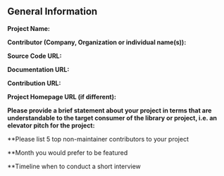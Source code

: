 ## General Information

**Project Name:**

**Contributor (Company, Organization or individual name(s)):**

**Source Code URL:**

**Documentation URL:**

**Contribution URL:**

**Project Homepage URL (if different):**

**Please provide a brief statement about your project in terms that are understandable to the target consumer of the library or project, i.e. an elevator pitch for the project:**

**Please list 5 top non-maintainer contributors to your project

**Month you would prefer to be featured

**Timeline when to conduct a short interview



